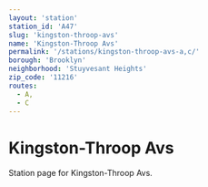 ```yaml
---
layout: 'station'
station_id: 'A47'
slug: 'kingston-throop-avs'
name: 'Kingston-Throop Avs'
permalink: '/stations/kingston-throop-avs-a,c/'
borough: 'Brooklyn'
neighborhood: 'Stuyvesant Heights'
zip_code: '11216'
routes:
  - A,
  - C
---
```

# Kingston-Throop Avs

Station page for Kingston-Throop Avs.

